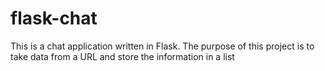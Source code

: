 # flask-chat

This is a chat application written in Flask. The purpose of this project is to take data
from a URL and store the information in a list